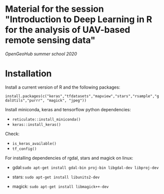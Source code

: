 # Material for the session "Introduction to Deep Learning in R for the analysis of UAV-based remote sensing data"

*OpenGeoHub summer school 2020*


# Installation

Install a current version of R and the following packages:

`install.packages(c("keras","tfdatasets","mapview","stars","rsample","gdalUtils","purrr", "magick", "jpeg"))`

Install miniconda, keras and tensorflow python dependencies:

- `reticulate::install_miniconda()`
- `keras::install_keras()`

Check:

- `is_keras_available()`
- `tf_config()`


For installing dependencies of rgdal, stars and magick on linux:

- gdal:`sudo apt-get install gdal-bin proj-bin libgdal-dev libproj-dev`

- stars: `sudo apt-get install libunits2-dev`

- magick: `sudo apt-get install libmagick++-dev`
